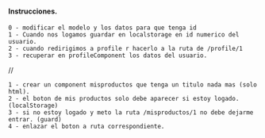 #### Instrucciones.

    0 - modificar el modelo y los datos para que tenga id 
    1 - Cuando nos logamos guardar en localstorage en id numerico del usuario.
    2 - cuando redirigimos a profile r hacerlo a la ruta de /profile/1
    3 - recuperar en profileComponent los datos del usuario.

//

    1 - crear un component misproductos que tenga un titulo nada mas (solo html).
    2 - el boton de mis productos solo debe aparecer si estoy logado. (localStorage)
    3 - si no estoy logado y meto la ruta /misproductos/1 no debe dejarme entrar. (guard)
    4 - enlazar el boton a ruta correspondiente.




